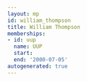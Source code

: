 ```yaml
---
layout: mp
id: william_thompson
title: William Thompson
memberships:
- id: uup
  name: UUP
  start: 
  end: '2000-07-05'
autogenerated: true
---
```

